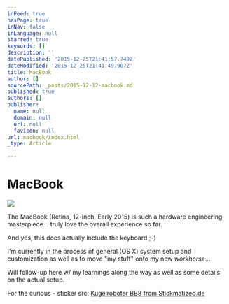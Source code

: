 ```yaml
---
inFeed: true
hasPage: true
inNav: false
inLanguage: null
starred: true
keywords: []
description: ''
datePublished: '2015-12-25T21:41:57.749Z'
dateModified: '2015-12-25T21:41:49.907Z'
title: MacBook
author: []
sourcePath: _posts/2015-12-12-macbook.md
published: true
authors: []
publisher:
  name: null
  domain: null
  url: null
  favicon: null
url: macbook/index.html
_type: Article

---
```

# MacBook
![](https://s3-us-west-2.amazonaws.com/the-grid-img/p/20071d1a04ffb885bbecd2cf27178e7e32d8a7b8.png)

The MacBook (Retina, 12-inch, Early 2015) is such a hardware engineering masterpiece... truly love the overall experience so far.

And yes, this does actually include the keyboard ;-)

I'm currently in the process of general (OS X) system setup and customization as well as to move "my stuff" onto my new _workhorse_... 

Will follow-up here w/ my learnings along the way as well as some details on the actual setup.

For the curious - sticker src: [Kugelroboter BB8 from Stickmatized.de][0]

[0]: https://www.stickmatized.de/macbook-sticker-aufkleber/sonstige/kugelroboter-bb8